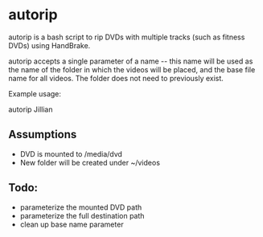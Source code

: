 

# autorip
autorip is a bash script to rip DVDs with multiple tracks (such as fitness DVDs) using HandBrake.

autorip accepts a single parameter of a name -- this name will be used as the name of the folder in which the videos will be placed, and the base file name for all videos. The folder does not need to previously exist.

Example usage:

autorip Jillian


## Assumptions
* DVD is mounted to /media/dvd
* New folder will be created under ~/videos

## Todo:
* parameterize the mounted DVD path
* parameterize the full destination path
* clean up base name parameter
